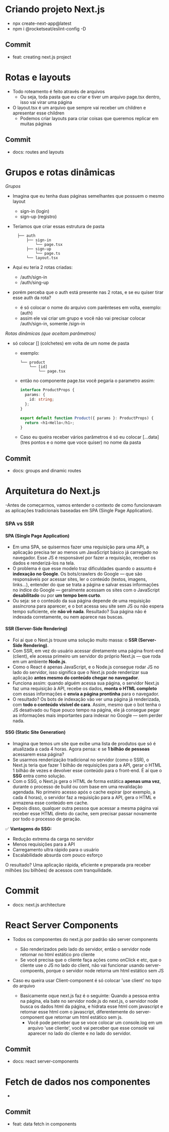 # Criando projeto Next.js

- npx create-next-app@latest
- npm i @rocketseat/eslint-config -D

## Commit

- feat: creating next.js project

# Rotas e layouts

- Todo roteamento é feito através de arquivos
  - Ou seja, toda pasta que eu criar e tiver um arquivo page.tsx dentro, isso vai virar uma página
- O layout.tsx é um arquivo que sempre vai receber um children e apresentar esse children
  - Podemos criar layouts para criar coisas que queremos replicar em muitas páginas

## Commit

- docs: routes and layouts

# Grupos e rotas dinâmicas

_Grupos_

- Imagina que eu tenha duas páginas semelhantes que possuem o mesmo layout
  - sign-in (login)
  - sign-up (registro)
- Teríamos que criar essas estrutura de pasta

  ```shell
    ├── auth
        ├── sign-in
            └── page.tsx
        ├── sign-up
            └── page.ts
        └── layout.tsx
  ```

- Aqui eu teria 2 rotas criadas:
  - /auth/sign-in
  - /auth/sing-up
- porém perceba que o auth está presente nas 2 rotas, e se eu quiser tirar esse auth da rota?

  - é só colocar o nome do arquivo com parênteses em volta, exemplo: (auth)
  - assim ele vai criar um grupo e você não vai precisar colocar /auth/sign-in, somente /sign-in

_Rotas dinâmicas (que aceitam parâmetros)_

- só colocar [] (colchetes) em volta de um nome de pasta

  - exemplo:
    ```shell
    └── product
        └── [id]
            └── page.tsx
    ```
  - então no componente page.tsx você pegaria o parametro assim:

    ```ts
    interface ProductProps {
      params: {
        id: string;
      };
    }

    export default function Product({ params }: ProductProps) {
      return <h1>Hello</h1>;
    }
    ```

  - Caso eu queira receber vários parâmetros é só eu colocar [...data] (tres pontos e o nome que voce quiser) no nome da pasta

## Commit

- docs: groups and dinamic routes

# Arquitetura do Next.js

-Antes de começarmos, vamos entender o contexto de como funcionavam as aplicações tradicionais baseadas em SPA (Single Page Application).

### SPA vs SSR

#### SPA (Single Page Application)

- Em uma SPA, se quisermos fazer uma requisição para uma API, a aplicação precisa ter ao menos um JavaScript básico já carregado no navegador. Esse JS é responsável por fazer a requisição, receber os dados e renderizá-los na tela.
- O problema é que esse modelo traz dificuldades quando o assunto é **indexação no Google**. Os bots/crawlers do Google — que são responsáveis por acessar sites, ler o conteúdo (textos, imagens, links...), entender do que se trata a página e salvar essas informações no índice do Google — geralmente acessam os sites com o JavaScript **desabilitado** ou por **um tempo bem curto**.
- Ou seja: se o conteúdo da sua página depende de uma requisição assíncrona para aparecer, e o bot acessa seu site sem JS ou não espera tempo suficiente, ele **não vê nada**. Resultado? Sua página não é indexada corretamente, ou nem aparece nas buscas.

#### SSR (Server-Side Rendering)

- Foi aí que o Next.js trouxe uma solução muito massa: o **SSR (Server-Side Rendering)**.
- Com SSR, em vez do usuário acessar diretamente uma página front-end (client), ele acessa primeiro um servidor do próprio Next.js — que roda em um ambiente **Node.js**.
- Como o React é apenas JavaScript, e o Node.js consegue rodar JS no lado do servidor, isso significa que o Next.js pode renderizar sua aplicação **antes mesmo do conteúdo chegar no navegador**.
- Funciona assim: quando alguém acessa sua página, o servidor Next.js faz uma requisição à API, recebe os dados, **monta o HTML completo** com essas informações e **envia a página prontinha** para o navegador.
- O resultado? Os bots de indexação vão ver uma página já renderizada, com **todo o conteúdo visível de cara**. Assim, mesmo que o bot tenha o JS desativado ou fique pouco tempo na página, ele já consegue pegar as informações mais importantes para indexar no Google — sem perder nada.

#### SSG (Static Site Generation)

- Imagina que temos um site que exibe uma lista de produtos que só é atualizada a cada 4 horas. Agora pensa: e se **1 bilhão de pessoas** acessarem essa página?
- Se usarmos renderização tradicional no servidor (como o SSR), o Next.js teria que fazer 1 bilhão de requisições para a API, gerar o HTML 1 bilhão de vezes e devolver esse conteúdo para o front-end. É aí que o **SSG** entra como solução.
- Com o SSG, o Next.js gera o HTML de forma estática **apenas uma vez**, durante o processo de build ou com base em uma revalidação agendada. No primeiro acesso após o cache expirar (por exemplo, a cada 4 horas), o servidor faz a requisição para a API, gera o HTML e armazena esse conteúdo em cache.
- Depois disso, qualquer outra pessoa que acessar a mesma página vai receber esse HTML direto do cache, sem precisar passar novamente por todo o processo de geração.

✅ **Vantagens do SSG:**

- Redução extrema da carga no servidor
- Menos requisições para a API
- Carregamento ultra rápido para o usuário
- Escalabilidade absurda com pouco esforço

O resultado? Uma aplicação rápida, eficiente e preparada pra receber milhões (ou bilhões) de acessos com tranquilidade.

# Commit

- docs: next.js architecture

# React Server Components

- Todos os componentes do next.js por padrão são server components

  - São renderizados pelo lado do servidor, então o servidor node retornar no html estático pro cliente
  - Se você precisa que o cliente faça ações como onClick e etc, que o cliente use o JS no lado do client, não vai funcionar usando server-compoents, porque o servidor node retorna um html estático sem JS

- Caso eu queira usar Client-component é só colocar 'use client' no topo do arquivo
  - Basicamente oque next.js faz é o seguinte: Quando a pessoa entra na página, ela bate no servidor node.js do next.js, o servidor node busca os dados html da página, e hidrata esse html com javascript e retornar esse html com o javascript, diferentemente do server-component que retornar um html estático sem js.
    - Você pode perceber que se voce colocar um console.log em um arquivo 'use cliente', você vai perceber que esse console vai aparecer no lado do cliente e no lado do servidor.

## Commit

- docs: react server-components

# Fetch de dados nos componentes

-

## Commit

- feat: data fetch in components
